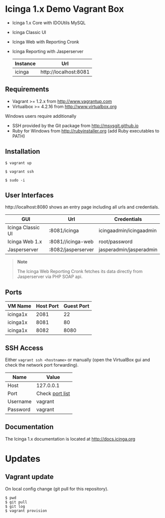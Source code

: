 # Icinga 1.x Demo Vagrant Box

* Icinga 1.x Core with IDOUtils MySQL
* Icinga Classic UI
* Icinga Web with Reporting Cronk
* Icinga Reporting with Jasperserver

  Instance                              | Url
  --------------------------------------|--------------------------------------
  icinga                                | http://localhost:8081

## Requirements

* Vagrant >= 1.2.x from http://www.vagrantup.com
* Virtualbox >= 4.2.16 from http://www.virtualbox.org

Windows users require additionally

* SSH provided by the Git package from http://msysgit.github.io
* Ruby for Windows from http://rubyinstaller.org (add Ruby executables to PATH)


## Installation

    $ vagrant up

    $ vagrant ssh

    $ sudo -i


## User Interfaces

http://localhost:8080 shows an entry page including all urls and
credentials.

  GUI               | Url                   | Credentials
  ------------------|-----------------------|----------------
  Icinga Classic UI | :8081/icinga          | icingaadmin/icingaadmin
  Icinga Web 1.x    | :8081//icinga-web	    | root/password
  Jasperserver	    | :8082/jasperserver    | jasperadmin/jasperadmin

> **Note**
>
> The Icinga Web Reporting Cronk fetches its data directly from Jasperserver via PHP SOAP api.

## Ports

  VM Name   | Host Port | Guest Port
  ----------|-----------|-----------
  icinga1x  | 2081      | 22
  icinga1x  | 8081      | 80
  icinga1x  | 8082      | 8080


## SSH Access

Either `vagrant ssh <hostname>` or manually (open the VirtualBox gui and check the
network port forwarding).

  Name            | Value
  ----------------|----------------
  Host            | 127.0.0.1
  Port            | Check [port list](#ports)
  Username        | vagrant
  Password        | vagrant


## Documentation

The Icinga 1.x documentation is located at http://docs.icinga.org

# Updates

## Vagrant update

On local config change (git pull for this repository).

    $ pwd
    $ git pull
    $ git log
    $ vagrant provision
